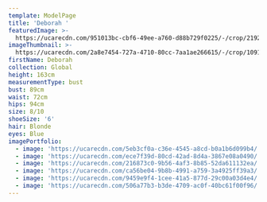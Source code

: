 ```yaml
---
template: ModelPage
title: 'Deborah '
featuredImage: >-
  https://ucarecdn.com/951013bc-cbf6-49ee-a760-d88b729f0225/-/crop/2192x954/0,0/-/preview/
imageThumbnail: >-
  https://ucarecdn.com/2a8e7454-727a-4710-80cc-7aa1ae266615/-/crop/1091x1354/629,0/-/preview/
firstName: Deborah
collection: Global
height: 163cm
measurementType: bust
bust: 89cm
waist: 72cm
hips: 94cm
size: 8/10
shoeSize: '6'
hair: Blonde
eyes: Blue
imagePortfolio:
  - image: 'https://ucarecdn.com/5eb3cf0a-c36e-4545-a8cd-b0a1b6d099b4/'
  - image: 'https://ucarecdn.com/ece7f39d-80cd-42ad-8d4a-3867e08a0490/'
  - image: 'https://ucarecdn.com/216873c0-9b56-4af3-8b85-52da611132ea/'
  - image: 'https://ucarecdn.com/ca56be04-9b8b-4991-a759-3a4925ff39a3/'
  - image: 'https://ucarecdn.com/9459e9f4-1cee-41a5-877d-29c00a03d4e4/'
  - image: 'https://ucarecdn.com/506a77b3-b3de-4709-ac0f-40bc61f00f96/'
---
```


